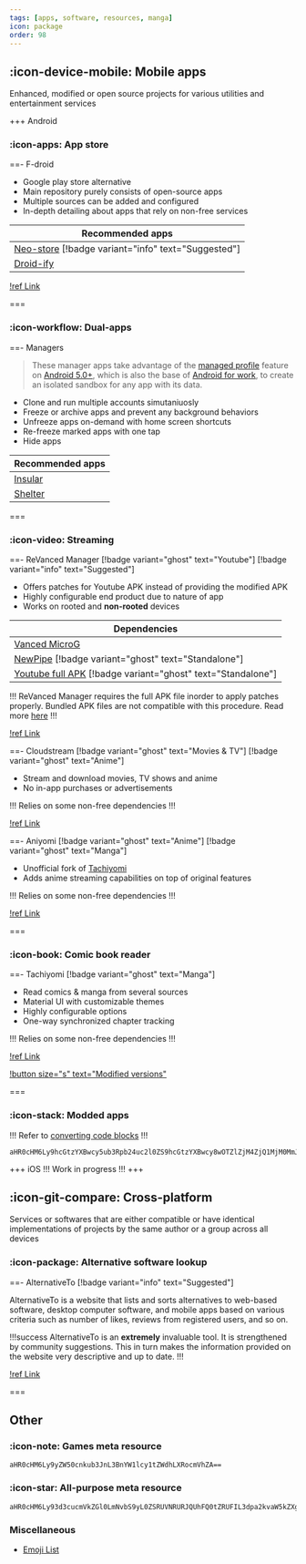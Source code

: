 ```yaml
---
tags: [apps, software, resources, manga]
icon: package
order: 98
---
```


## :icon-device-mobile: Mobile apps

Enhanced, modified or open source projects for various utilities and entertainment services

+++ Android

### :icon-apps: App store

==- F-droid

- Google play store alternative
- Main repository purely consists of open-source apps
- Multiple sources can be added and configured
- In-depth detailing about apps that rely on non-free services

| **Recommended apps**                                                                                |
| --------------------------------------------------------------------------------------------------- |
| [Neo-store](https://github.com/NeoApplications/Neo-Store) [!badge variant="info" text="Suggested"] |
| [Droid-ify](https://github.com/Iamlooker/Droid-ify)                                                 |

[!ref Link](https://f-droid.org/)

===

### :icon-workflow: Dual-apps

==- Managers

> These manager apps take advantage of the [managed profile](https://developer.android.com/work/managed-profiles) feature on [Android 5.0+](https://www.android.com/versions/lollipop-5-0/), which is also the base of [Android for work](https://developer.android.com/work/), to create an isolated sandbox for any app with its data.

- Clone and run multiple accounts simutaniuosly
- Freeze or archive apps and prevent any background behaviors
- Unfreeze apps on-demand with home screen shortcuts
- Re-freeze marked apps with one tap
- Hide apps

| Recommended apps                                    |
| --------------------------------------------------- |
| [Insular](https://secure-system.gitlab.io/Insular/) |
| [Shelter](https://gitea.angry.im/PeterCxy/Shelter)  |

===

### :icon-video: Streaming

==- ReVanced Manager [!badge variant="ghost" text="Youtube"] [!badge variant="info" text="Suggested"]

- Offers patches for Youtube APK instead of providing the modified APK
- Highly configurable end product due to nature of app
- Works on rooted and **non-rooted** devices

| **Dependencies**                                                                                                 |
| ---------------------------------------------------------------------------------------------------------------- |
| [Vanced MicroG](https://github.com/TeamVanced/VancedMicroG/releases)                                             |
| [NewPipe](https://newpipe.net/) [!badge variant="ghost" text="Standalone"]                                       |
| [Youtube full APK](https://www.apkmirror.com/apk/google-inc/youtube/) [!badge variant="ghost" text="Standalone"] |

!!!
ReVanced Manager requires the full APK file inorder to apply patches properly. Bundled APK files are not compatible with this procedure. Read more [here](https://stackoverflow.com/a/53396721/15084158)
!!!

[!ref Link](https://github.com/revanced/revanced-manager)

==- Cloudstream [!badge variant="ghost" text="Movies & TV"] [!badge variant="ghost" text="Anime"]

- Stream and download movies, TV shows and anime
- No in-app purchases or advertisements

!!!
Relies on some non-free dependencies
!!!

[!ref Link](https://github.com/recloudstream/cloudstream)

==- Aniyomi [!badge variant="ghost" text="Anime"] [!badge variant="ghost" text="Manga"]

- Unofficial fork of [Tachiyomi](/guides/software/#tachiyomi-badge-variant-info-text-manga)
- Adds anime streaming capabilities on top of original features

!!!
Relies on some non-free dependencies
!!!

[!ref Link](https://aniyomi.jmir.xyz/)

===

### :icon-book: Comic book reader

==- Tachiyomi [!badge variant="ghost" text="Manga"]

- Read comics & manga from several sources
- Material UI with customizable themes
- Highly configurable options
- One-way synchronized chapter tracking

!!!
Relies on some non-free dependencies
!!!

[!ref Link](https://tachiyomi.org/)

[!button size="s" text="Modified versions"](https://gitpop2.vercel.app/tachiyomiorg/tachiyomi)

===

### :icon-stack: Modded apps

!!!
Refer to [converting code blocks](/guides/getting-started/#converting-code-blocks)
!!!

```
aHR0cHM6Ly9hcGtzYXBwcy5ub3Rpb24uc2l0ZS9hcGtzYXBwcy8wOTZlZjM4ZjQ1MjM0MmJhOTliNGUxNTA5YTQ0OTcyOT92PTk5NzAzNjBiNDQzNjQzNzg5YzMzM2JkMmM3MTgwMDA5
```

+++ iOS
!!!
Work in progress
!!!
+++

## :icon-git-compare: Cross-platform

Services or softwares that are either compatible or have identical implementations of projects by the same author or a group across all devices

### :icon-package: Alternative software lookup

==- AlternativeTo [!badge variant="info" text="Suggested"]

AlternativeTo is a website that lists and sorts alternatives to web-based software, desktop computer software, and mobile apps based on various criteria such as number of likes, reviews from registered users, and so on.

!!!success
AlternativeTo is an **extremely** invaluable tool. It is strengthened by community suggestions. This in turn makes the information provided on the website very descriptive and up to date.
!!!

[!ref Link](https://alternativeto.net/)

===

## Other

### :icon-note: Games meta resource

```
aHR0cHM6Ly9yZW50cnkub3JnL3BnYW1lcy1tZWdhLXRocmVhZA==
```

### :icon-star: All-purpose meta resource

```
aHR0cHM6Ly93d3cucmVkZGl0LmNvbS9yL0ZSRUVNRURJQUhFQ0tZRUFIL3dpa2kvaW5kZXgv
```

### Miscellaneous

- [Emoji List](https://unicode.org/emoji/charts/emoji-list.html)
